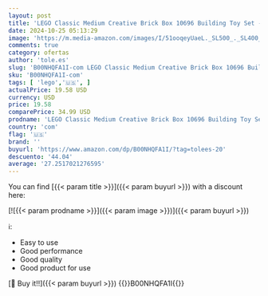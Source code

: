```yaml
---
layout: post
title: 'LEGO Classic Medium Creative Brick Box 10696 Building Toy Set - Featuring Storage  Includes Train  Car  and a Tiger Figure  and Playset for Kids  Boys  and Girls Ages 4-99'
date: 2024-10-25 05:13:29
image: 'https://m.media-amazon.com/images/I/51ooqeyUaeL._SL500_._SL400_.jpg'
comments: true
category: ofertas
author: 'tole.es'
slug: 'B00NHQFA1I-com LEGO Classic Medium Creative Brick Box 10696 Building Toy...'
sku: 'B00NHQFA1I-com'
tags: [ 'lego','🇺🇸', ]
actualPrice: 19.58 USD
currency: USD
price: 19.58
comparePrice: 34.99 USD
prodname: 'LEGO Classic Medium Creative Brick Box 10696 Building Toy Set - Featuring Storage  Includes Train  Car  and a Tiger Figure  and Playset for Kids  Boys  and Girls Ages 4-99'
country: 'com'
flag: '🇺🇸'
brand: ''
buyurl: 'https://www.amazon.com/dp/B00NHQFA1I/?tag=tolees-20'
descuento: '44.04'
average: '27.2517021276595'
---
```


You can find [{{< param title >}}]({{< param buyurl >}}) with a discount here:

[![{{< param prodname >}}]({{< param image >}})]({{< param buyurl >}})

ℹ️:

- Easy to use
- Good performance
- Good quality
- Good product for use

[🛒 Buy it!!]({{< param buyurl >}})
{{<world>}}B00NHQFA1I{{</world>}}
